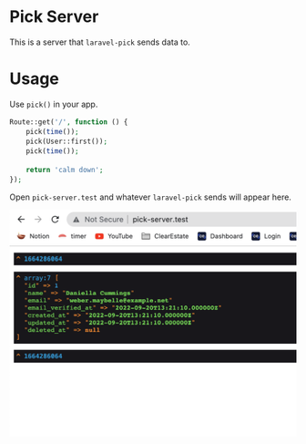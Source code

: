 # Pick Server

This is a server that `laravel-pick` sends data to.

# Usage

Use `pick()` in your app.

```php
Route::get('/', function () {
    pick(time());
    pick(User::first());
    pick(time());

    return 'calm down';
});
```

Open `pick-server.test` and whatever `laravel-pick` sends will appear here.

<img src="image.png" />
